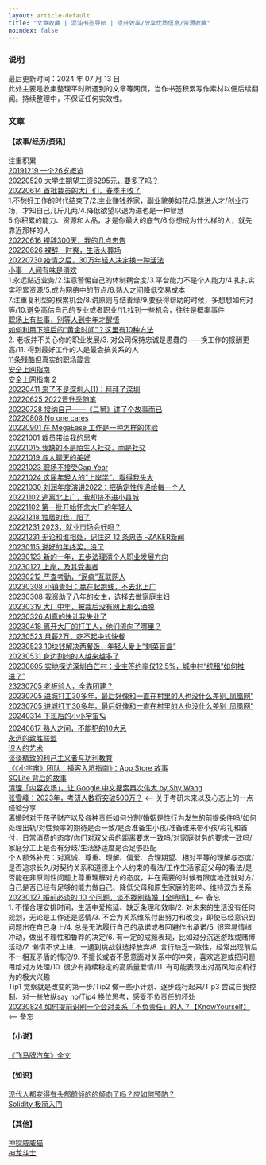 ```yaml
---
layout: article-default
title: "文章收藏 | 混沌书签导航 | 提升效率/分享优质信息/资源收藏"
noindex: false
---
```


<article>
    <h3>说明</h3>
    最后更新时间：2024 年 07 月 13 日
    <br>此处主要是收集整理平时所遇到的文章等网页，当作书签积累写作素材以便后续翻阅。持续整理中，不保证任何实效性。
    <h3>文章</h3>
    <h4>【故事/经历/资讯】</h4>
    注重积累
    <br><a target="_blank" rel="noopener nofollow" href="https://www.huxiu.com/article/332032.html">20191219 一个26岁概览</a>
    <br><a target="_blank" rel="noopener nofollow" href="https://www.huxiu.com/article/560254.html">20220520 大学生期望工资6295元，要多了吗？</a>
    <br><a target="_blank" rel="noopener nofollow" href="https://www.huxiu.com/article/581281.html">20220614 首批裁员的大厂们，春季丰收了</a>
    <br>1.不愁好工作的时代结束了/2.主业赚钱养家，副业貌美如花/3.跳进人才/创业市场，才知自己几斤几两/4.降低欲望以退为进也是一种智慧
    <br>5.你积累的能力、资源和人品，才是你最大的底气/6.你想成为什么样的人，就先靠近那样的人
    <br><a target="_blank" rel="noopener nofollow" href="https://www.huxiu.com/article/583344.html">20220616 裸辞300天，我的几点忠告</a>
    <br><a target="_blank" rel="noopener nofollow" href="https://www.36kr.com/p/1800341654504451">20220626 裸辞一时爽，生活火葬场</a>
    <br><a target="_blank" rel="noopener nofollow" href="https://www.36kr.com/p/1849216407981190">20220730 疫情之后，30万年轻人决定换一种活法</a>
    <br><a target="_blank" rel="noopener nofollow" href="https://daily.zhihu.com/story/9751001">小事 · 人间有味是清欢</a>
    <br>1.永远贴近业务/2.注意警惕自己的体制耦合度/3.平台能力不是个人能力/4.扎扎实实积累资源/5.成为网络中的节点/6.熟人之间降低交易成本
    <br>7.注重复利型的积累机会/8.讲原则与结善缘/9.要获得帮助的时候，多想想如何对等/10.避免高估自己的专业或者职业/11.找到一些机会，往往是概率事件
    <br><a target="_blank" rel="noopener nofollow" href="https://daily.zhihu.com/story/9710545">职场上有些事，别等人到中年才醒悟</a>
    <br><a target="_blank" rel="noopener nofollow" href="https://www.36kr.com/p/1915989367037700">如何利用下班后的“黄金时间”？这里有10种方法</a>
    <br>2. 老板并不关心你的职业发展/3. 对公司保持忠诚是愚蠢的——换工作的报酬更高/11. 得到最好工作的人是最会搞关系的人
    <br><a target="_blank" rel="noopener nofollow" href="https://www.36kr.com/p/1873060227517058">11条残酷但真实的职场箴言</a>
    <br><a target="_blank" rel="noopener nofollow" href="https://yishi.io/safe-internet-surfing-and-protect-your-privacy/">安全上网指南</a>
    <br><a target="_blank" rel="noopener nofollow" href="https://yishi.io/guide-to-safe-access-internet/">安全上网指南 2</a>
    <br><a target="_blank" rel="noopener nofollow" href="https://darmau.design/article/you-will-never-become-szr-1/">20220411 来了不是深圳人(1)：拜拜了深圳</a>
    <br><a target="_blank" rel="noopener nofollow" href="https://starfury.tech/archives/563">20220625 2022晋升季随笔</a>
    <br><a target="_blank" rel="noopener nofollow" href="https://blog.ichr.me/post/for-erjiu/">20220728 接纳自己——《二舅》讲了个故事而已</a>
    <br><a target="_blank" rel="noopener nofollow" href="https://rohit.blog/care/">20220808 No one cares</a>
    <br><a target="_blank" rel="noopener nofollow" href="https://blog.localvar.cn/archives/working-at-megaease">20220901 在 MegaEase 工作是一种怎样的体验</a>
    <br><a target="_blank" rel="noopener nofollow" href="https://www.hitzhangjie.pro/blog/2022-10-01-%E8%A3%81%E5%91%98%E5%B8%A6%E7%BB%99%E6%88%91%E7%9A%84%E6%80%9D%E8%80%83/">20221001 裁员带给我的思考</a>
    <br><a target="_blank" rel="noopener nofollow" href="https://www.huxiu.com/article/686781.html">20221015 我缺的不是陌生人社交，而是社交</a>
    <br><a target="_blank" rel="noopener nofollow" href="https://geekplux.com/posts/meet-strangers">20221019 与人聊天的美好</a>
    <br><a target="_blank" rel="noopener nofollow" href="https://www.36kr.com/p/1969608171506566">20221023 职场不接受Gap Year</a>
    <br><a target="_blank" rel="noopener nofollow" href="https://mp.weixin.qq.com/s/qs63zUvGKuSi2rHQnvM1Wg">20221024 这届年轻人的“上岸学”，看得我头大</a>
    <br><a target="_blank" rel="noopener nofollow" href="https://www.huxiu.com/article/699342.html">20221030 刘润年度演讲2022：把确定性传递给每一个人</a>
    <br><a target="_blank" rel="noopener nofollow" href="https://mp.weixin.qq.com/s/EVJYvAGYRBTldv8_YEYsMQ">20221102 逃离北上广，我却挤不进小县城</a>
    <br><a target="_blank" rel="noopener nofollow" href="https://www.huxiu.com/article/701750.html">20221102 第一批开始怀念大厂的年轻人</a>
    <br><a target="_blank" rel="noopener nofollow" href="https://www.huxiu.com/article/745542.html">20221218 独居的我，阳了</a>
    <br><a target="_blank" rel="noopener nofollow" href="https://www.huxiu.com/article/757583.html">20221231 2023，就业市场会好吗？</a>
    <br><a target="_blank" rel="noopener nofollow" href="https://www.myzaker.com/article/63b13fea7f780b7c06000000">20221231 无论和谁相处，记住这 12 条忠告 -ZAKER新闻</a>
    <br><a target="_blank" rel="noopener nofollow" href="https://www.huxiu.com/article/770718.html">20230115 说好的年终奖，没了</a>
    <br><a target="_blank" rel="noopener nofollow" href="https://www.huxiu.com/article/776543.html">20230123 新的一年，五步法理清个人职业发展方向</a>
    <br><a target="_blank" rel="noopener nofollow" href="https://www.huxiu.com/article/804598.html">20230127 上岸，及其受害者</a>
    <br><a target="_blank" rel="noopener nofollow" href="https://www.36kr.com/p/2128165442432006">20230212 严查考勤，“逼疯”互联网人</a>
    <br><a target="_blank" rel="noopener nofollow" href="https://www.huxiu.com/article/814854.html">20230308 小镇贵妇：赢在起跑线，不去北上广</a>
    <br><a target="_blank" rel="noopener nofollow" href="https://www.huxiu.com/article/814113.html">20230308 我资助了八年的女生，选择去做家庭主妇</a>
    <br><a target="_blank" rel="noopener nofollow" href="https://www.huxiu.com/article/851818.html">20230319 大厂中年，被裁后没有网上那么洒脱</a>
    <br><a target="_blank" rel="noopener nofollow" href="https://www.huxiu.com/article/930962.html">20230326 AI真的快让我失业了</a>
    <br><a target="_blank" rel="noopener nofollow" href="https://www.huxiu.com/article/1219588.html">20230418 离开大厂的打工人，他们流向了哪里？</a>
    <br><a target="_blank" rel="noopener nofollow" href="https://www.huxiu.com/article/1591833.html">20230523 月薪2万，吃不起中式快餐</a>
    <br><a target="_blank" rel="noopener nofollow" href="https://www.huxiu.com/article/1592299.html">20230523 10块钱解决两餐饭，年轻人爱上“剩菜盲盒”</a>
    <br><a target="_blank" rel="noopener nofollow" href="https://mp.weixin.qq.com/s/jtAWkUu_u0k3nuzrPUPrNw">20230531 身边割肉的人越来越多了</a>
    <br><a target="_blank" rel="noopener nofollow" href="https://www.yicai.com/news/101774802.html">20230605 实地探访深圳白芒村：业主签约率仅12.5%，城中村“统租”如何推进？”</a>
    <br><a target="_blank" rel="noopener nofollow" href="https://www.huxiu.com/article/1762812.html">23230705 老板验人，全靠团建？</a>
    <br><a target="_blank" rel="noopener nofollow" href="https://lxm9.notion.site/30-_-0f6f7b7e21b748c793d933323f27a5f9">20230705 进城打工30多年，最后好像和一直在村里的人也没什么差别_凤凰网”</a>
    <br><a target="_blank" rel="noopener nofollow" href="https://web.archive.org/web/20230705052921/https://news.ifeng.com/c/8RAMu2pBJjH">20230705 进城打工30多年，最后好像和一直在村里的人也没什么差别_凤凰网”</a>
    <br><a target="_blank" rel="noopener nofollow" href="https://www.douban.com/group/topic/303129823/">20240314 下班后的小小宇宙🪐</a>
    <br><a target="_blank" rel="noopener nofollow" href="https://mp.weixin.qq.com/s/VncJiM-qb0_Q3wpnct-4-Q">20240617 熟人之间，不能犯的10大忌 </a>
    <br><a target="_blank" rel="noopener nofollow" href="https://blog.devtang.com/2016/07/07/the-dictators-handbook-summary/">永远的致胜联盟</a>
    <br><a target="_blank" rel="noopener nofollow" href="https://www.jisilu.cn/question/465210">识人的艺术</a>
    <br><a target="_blank" rel="noopener nofollow" href="https://blog.mboker.cn/archives/176.html">谈谈精致的利己主义者与功利教育</a>
    <br><a target="_blank" rel="noopener nofollow" href="https://apps.apple.com/cn/story/id1623129570">《《小宇宙》团队：播客入坑指南》：App Store 故事</a>
    <br><a target="_blank" rel="noopener nofollow" href="https://liyafu.com/2022-07-31-sqlite-untold-story/">SQLite 背后的故事</a>
    <br><a target="_blank" rel="noopener nofollow" href="https://shunyu.wang/2021/content-farms-solved/">清理「内容农场」，让 Google 中文搜索再次伟大 by Shy Wang</a>
    <br><a target="_blank" rel="noopener nofollow" href="https://www.huxiu.com/article/663455.html">张雪峰：2023年，考研人数将突破500万？</a> <-- 关于考研未来以及心态上的一点经验分享
    <br>离婚时对于孩子财产以及各种责任如何分割/婚姻是性行为发生的前提条件吗/如何处理出轨/对性频率的期待是否一致/是否准备生小孩/准备谁来带小孩/彩礼和首付，日常消费的态度/你们对双父母的距离要求一致吗/对家庭财务的要求一致吗/家庭分工上是否有分歧/生活舒适度是否足够匹配
    <br>个人额外补充：对真诚、尊重、理解、偏爱、合理期望、相对平等的理解与态度/是否追求长久/对契约关系和道德上个人约束的看法/工作生活家庭父母的看法/是否能在非原则性问题上尊重理解对方的态度，并在需要的时候有限度地迁就对方/自己是否已经有足够的能力做自己、降低父母和原生家庭的影响、维持双方关系
    <br><a target="_blank" rel="noopener nofollow" href="https://www.bilibili.com/video/BV14Y411Q7oY/?t=440">20230127 婚前必谈的 10 个问题，谈不拢别结婚【全嘻嘻】</a> <-- 备忘
    <br>1. 不懂合理安排时间，生活中爱拖延、缺乏条理和效率/2. 对未来的生活没有任何规划，无论是工作还是感情/3. 不会为关系维系付出努力和改变，即使已经意识到问题出在自己身上/4. 总是无法履行自己的承诺或者回避作出承诺/5. 很容易情绪冲动，做出不理性和鲁莽的决定/6. 有一定的成瘾表现，比如过分沉迷游戏或赌博活动/7. 懒惰不求上进，一遇到挑战就选择放弃/8. 言行缺乏一致性，经常出现前后不一相互矛盾的情况/9. 不擅长或者不愿意面对关系中的冲突，喜欢逃避或把问题甩给对方处理/10. 很少有持续稳定的高质量爱情/11. 有可能表现出对高风险投机行为的极大兴趣
    <br>Tip1 觉察就是改变的第一步/Tip2 做一些小计划、逐步践行起来/Tip3 尝试自我控制、对一些放纵say no/Tip4 换位思考，感受不负责任的坏处
    <br><a target="_blank" rel="noopener nofollow" href="https://mp.weixin.qq.com/s/8BMPzBeRgRkQ0kDRCV7U_g">20230824 如何提前识别一个会对关系「不负责任」的人？【KnowYourself】</a> <-- 备忘
    <h4>【小说】</h4>
    <a target="_blank" rel="noopener nofollow" href="https://zhuanlan.zhihu.com/p/491084622">《飞马牌汽车》全文</a>
    <h4>【知识】</h4>
    <a target="_blank" rel="noopener nofollow" href="https://daily.zhihu.com/story/9731850">现代人都变得有头部前倾的的倾向了吗？应如何预防？</a>
    <br><a target="_blank" rel="noopener nofollow" href="https://three-recorder-52a.notion.site/Solidity-0023ac7df203454db730467dea62aad2">Solidity 极简入门</a>
    <h4>【其他】</h4>
    <a target="_blank" rel="noopener nofollow" href="https://baike.baidu.com/item/%E7%A5%9E%E6%8E%A2%E5%A8%81%E5%A8%81%E7%8C%AB/7253382">神探威威猫
</a>
    <br><a target="_blank" rel="noopener nofollow" href="https://baike.baidu.com/item/%E9%AD%94%E7%A5%9E%E8%8B%B1%E9%9B%84%E4%BC%A0/3555024">神龙斗士</a>
</article>
